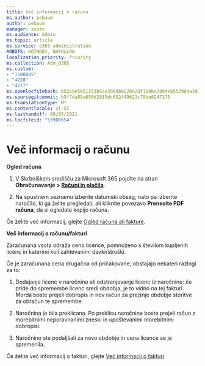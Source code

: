 ```yaml
---
title: Več informacij o računu
ms.author: pebaum
author: pebaum
manager: scotv
ms.audience: Admin
ms.topic: article
ms.service: o365-administration
ROBOTS: NOINDEX, NOFOLLOW
localization_priority: Priority
ms.collection: Adm_O365
ms.custom:
- "1500005"
- "4728"
- "4727"
ms.openlocfilehash: 652c9e5b51253b5ce3964b822be28f198ba289deb552984a3d124166484fa84d
ms.sourcegitcommit: b5f7da89a650d2915dc652449623c78be6247175
ms.translationtype: MT
ms.contentlocale: sl-SI
ms.lasthandoff: 08/05/2021
ms.locfileid: "53908654"
---
```

# <a name="understand-your-bill"></a>Več informacij o računu

**Ogled računa**

1. V Skrbniškem središču za Microsoft 365 pojdite na stran **Obračunavanje > [Računi in plačila](https://go.microsoft.com/fwlink/p/?linkid=848039)**.

2. Na spustnem seznamu izberite datumski obseg, nato pa izberite naročilo, ki ga želite pregledati, ali kliknite povezavo **Prenesite PDF računa**, da si ogledate kopijo računa.

Če želite več informacij, glejte [Ogled računa ali fakture](https://docs.microsoft.com/microsoft-365/commerce/billing-and-payments/view-your-bill-or-invoice).

**Več informacij o računu/fakturi**

Zaračunana vsota odraža ceno licence, pomnoženo s številom kupljenih licenc in katerimi koli zahtevanimi davki/stroški.

Če je zaračunana cena drugačna od pričakovane, obstajajo nekateri razlogi za to:

1. Dodajanje licenc v naročnino ali odstranjevanje licenc iz naročnine: če pride do spremembe licenc sredi obdobja, je to vidno na tej fakturi.  Morda boste prejeli dobropis in nov račun za prejšnje obdobje storitve za obračun te spremembe.

2. Naročnina je bila preklicana.  Po preklicu naročnine boste prejeli račun z morebitnimi neporavnanimi zneski in upoštevanimi morebitnimi dobropisi.

3. Naročnino ste podaljšali za novo obdobje in cena licence se je spremenila.  

Če želite več informacij o fakturi, glejte [Več informacij o fakturi](https://support.office.com/article/Understand-your-invoice-for-Office-365-for-business-0724b428-fb59-4962-8c37-6674166d7507)
